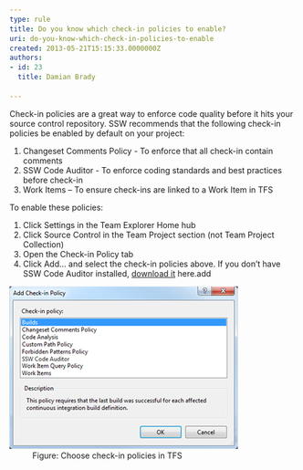 ```yaml
---
type: rule
title: Do you know which check-in policies to enable?
uri: do-you-know-which-check-in-policies-to-enable
created: 2013-05-21T15:15:33.0000000Z
authors:
- id: 23
  title: Damian Brady

---
```




<span class='intro'> <p>Check-in policies are a great way to enforce code quality before it hits your source control repository. SSW recommends that the following check-in policies be enabled by default on your project&#58;<br></p><ol><li>Changeset Comments Policy - To enforce that all check-in contain comments</li><li>SSW Code Auditor - To enforce coding standards and best practices before check-in</li><li>Work Items – To ensure check-ins are linked to a Work Item in TFS</li></ol>

 </span>

<p>To enable these policies&#58;</p><ol><li>Click Settings in the Team Explorer Home hub</li><li>Click Source Control in the Team Project section (not Team Project Collection)</li><li>Open the Check-in Policy tab</li><li>Click Add... and select the check-in policies above. If you don’t have SSW Code Auditor installed, <a href="https&#58;//www.ssw.com.au/ssw/codeauditor/" target="_blank">download it</a>&#160;here.​add<br></li></ol><dl class="image"><dt> <img src="checkin-policies.jpg" alt="check in policies" /> </dt><dd>Figure&#58; Choose check-in policies in TFS</dd></dl>​


